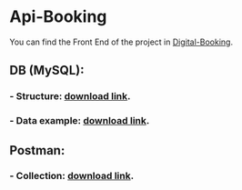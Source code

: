 # Api-Booking

You can find the Front End of the project in [Digital-Booking](https://github.com/nicoezdias/Digital-Booking).

## DB (MySQL):

  ### - Structure: [download link](https://drive.google.com/uc?export=download&id=1pWiebfJmn3rPOJxbk4g-XYIoU4V5NQFS).

  ### - Data example: [download link](https://drive.google.com/uc?export=download&id=1-K8S9Uavq2KBCTb98mcjxA4StTY2-Yp8).

## Postman:
  ### - Collection: [download link](https://drive.google.com/uc?export=download&id=19uvcC99sLkqoOBdMN5sWswXNZowbxx0K).
